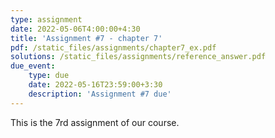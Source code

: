 ```yaml
---
type: assignment
date: 2022-05-06T4:00:00+4:30
title: 'Assignment #7 - chapter 7'
pdf: /static_files/assignments/chapter7_ex.pdf
solutions: /static_files/assignments/reference_answer.pdf
due_event: 
    type: due
    date: 2022-05-16T23:59:00+3:30
    description: 'Assignment #7 due'
---
```

This is the 7rd assignment of our course.

